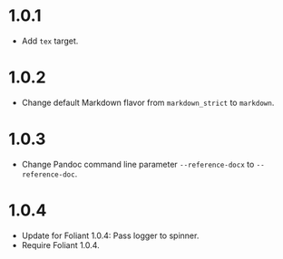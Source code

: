 # 1.0.1

-   Add `tex` target.

# 1.0.2

-   Change default Markdown flavor from `markdown_strict` to `markdown`.

# 1.0.3

-   Change Pandoc command line parameter `--reference-docx` to `--reference-doc`.


# 1.0.4

-   Update for Foliant 1.0.4: Pass logger to spinner.
-   Require Foliant 1.0.4.
